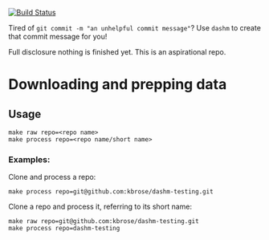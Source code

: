 [![Build Status](https://travis-ci.org/kbrose/dashm.svg?branch=master)](https://travis-ci.org/kbrose/dashm)

Tired of `git commit -m "an unhelpful commit message"`? Use `dashm` to
create that commit message for you!

Full disclosure nothing is finished yet. This is an aspirational repo.

# Downloading and prepping data

## Usage

```
make raw repo=<repo name>
make process repo=<repo name/short name>
```

### Examples:

Clone and process a repo:

```
make process repo=git@github.com:kbrose/dashm-testing.git
```

Clone a repo and process it, referring to its short name:

```
make raw repo=git@github.com:kbrose/dashm-testing.git
make process repo=dashm-testing
```
